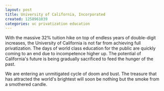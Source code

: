```yaml
---
layout: post
title: University of California, Incorporated
created: 1258961039
categories: uc privatization education
---
```

With the massive 32% tuition hike on top of endless years of double-digit increases, the University of California is not far from achieving full privatization. The days of world class education for the public are quickly coming to an end due to incompetence higher up. The potential of California's future is being gradually sacrificed to feed the hunger of the past.

We are entering an unmitigated cycle of doom and bust. The treasure that has attracted the world's brightest will soon be nothing but the smoke from a smothered candle.
